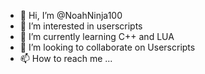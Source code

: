 - 👋 Hi, I’m @NoahNinja100
- 👀 I’m interested in userscripts
- 🌱 I’m currently learning C++ and LUA
- 💞️ I’m looking to collaborate on Userscripts
- 📫 How to reach me ...

<!---
NoahNinja100/NoahNinja100 is a ✨ special ✨ repository because its `README.md` (this file) appears on your GitHub profile.
You can click the Preview link to take a look at your changes.
--->
